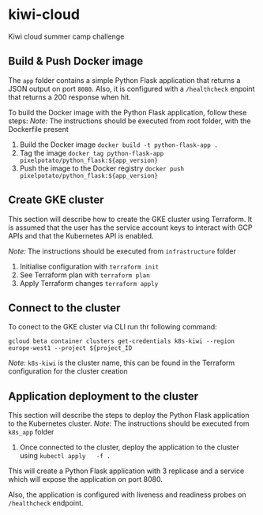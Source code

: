 # kiwi-cloud
Kiwi cloud summer camp challenge

## Build & Push Docker image
The `app` folder contains a simple Python Flask application that returns a JSON output on port `8080`. Also, it is configured with a `/healthcheck` enpoint that returns a 200 response when hit.

To build the Docker image with the Python Flask application, follow these steps:
_Note:_ The instructions should be executed from root folder, with the Dockerfile present
1. Build the Docker image
`docker build -t python-flask-app .`
2. Tag the image
`docker tag python-flask-app pixelpotato/python_flask:${app_version}`
3. Push the image to the Docker registry
`docker push pixelpotato/python_flask:${app_version}`

## Create GKE cluster
This section will describe how to create the GKE cluster using Terraform. 
It is assumed that the user has the service account keys to interact with GCP APIs and that the Kubernetes API is enabled.

_Note:_ The instructions should be executed from `infrastructure` folder
1. Initialise configuration with `terraform init`
2. See Terraform plan with `terraform plan`
3. Apply Terraform changes `terraform apply`

## Connect to the cluster
To conect to the GKE cluster via CLI run thr following command:

`gcloud beta container clusters get-credentials k8s-kiwi --region europe-west1 --project ${project_ID`

_Note:_ `k8s-kiwi` is the cluster name, this can be found in the Terraform configuration for the cluster creation

## Application deployment to the cluster
This section will describe the steps to deploy the Python Flask application to the Kubernetes cluster.
_Note:_ The instructions should be executed from `k8s_app` folder

1. Once connected to the cluster, deploy the application to the cluster using `kubectl apply   -f . `

This will create a Python Flask application with 3 replicase and a service which will expose the application on port 8080.

Also, the application is configured with liveness and readiness probes on `/healthcheck` endpoint.
